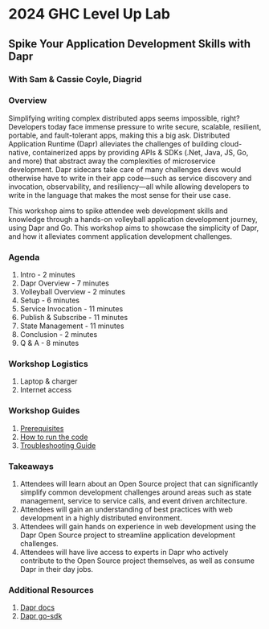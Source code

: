 # 2024 GHC Level Up Lab
## Spike Your Application Development Skills with Dapr
### With Sam & Cassie Coyle, Diagrid

### Overview
Simplifying writing complex distributed apps seems impossible, right? Developers today face immense pressure to write 
secure, scalable, resilient, portable, and fault-tolerant apps, making this a big ask.
Distributed Application Runtime (Dapr) alleviates the challenges of building cloud-native, containerized apps by 
providing APIs & SDKs (.Net, Java, JS, Go, and more) that abstract away the complexities of microservice development. 
Dapr sidecars take care of many challenges devs would otherwise have to write in their app code—such as service 
discovery and invocation, observability, and resiliency—all while allowing developers to write in the language that 
makes the most sense for their use case.

This workshop aims to spike attendee web development skills and knowledge through a hands-on volleyball application 
development journey, using Dapr and Go. This workshop aims to showcase the simplicity of Dapr, and how it alleviates 
comment application development challenges.

### Agenda
1. Intro - 2 minutes
2. Dapr Overview - 7 minutes
3. Volleyball Overview - 2 minutes
4. Setup - 6 minutes
5. Service Invocation - 11 minutes
6. Publish & Subscribe - 11 minutes
7. State Management - 11 minutes
8. Conclusion - 2 minutes
9. Q & A - 8 minutes

### Workshop Logistics
1. Laptop & charger
2. Internet access

### Workshop Guides
1. [Prerequisites](./prereqs.md)
2. [How to run the code](./runningTheCode.md)
3. [Troubleshooting Guide](./troubleshooting.md)

### Takeaways
1. Attendees will learn about an Open Source project that can significantly simplify common development challenges 
around areas such as state management, service to service calls, and event driven architecture.
2. Attendees will gain an understanding of best practices with web development in a highly distributed environment.
3. Attendees will gain hands on experience in web development using the Dapr Open Source project to streamline 
application development challenges.
4. Attendees will have live access to experts in Dapr who actively contribute to the Open Source project themselves, 
as well as consume Dapr in their day jobs.

### Additional Resources
1. [Dapr docs](https://docs.dapr.io/)
2. [Dapr go-sdk](https://github.com/dapr/go-sdk)